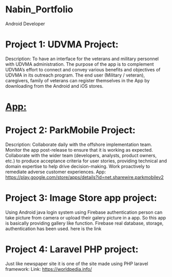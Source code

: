 # Nabin_Portfolio
Android Developer

# Project 1: UDVMA Project:
Description: To have an interface for the veterans and military personnel with UDVMA administration. The purpose of the app is to complement UDVMA’s effort to connect and convey various benefits and objectives of UDVMA in its outreach program. The end user (Military / veteran), caregivers, family of veterans can register themselves in the App by downloading from the Android and iOS stores.
# [App:](https://play.google.com/store/apps/details?id=com.udvma.utahs)

# Project 2: ParkMobile Project:
Description: Collaborate daily with the offshore implementation team. Monitor the app post-release to ensure that it is working as expected. Collaborate with the wider team (developers, analysts, product owners, etc.) to produce acceptance criteria for user stories, providing technical and domain expertise to help drive decision-making. Work proactively to remediate adverse customer experiences.
App: https://play.google.com/store/apps/details?id=net.sharewire.parkmobilev2

# Project 3: Image Store app project:
Using Android java login system using Firebase authentication person can take picture from camera or upload their galery picture in a app. So this app is basically providing gallery like function. Firebase real database, storage, authentication has been used.
here is the link

# Project 4: Laravel PHP project:
Just like newspaper site it is one of the site made using PHP laravel framework:
Link: https://worldpedia.info/
